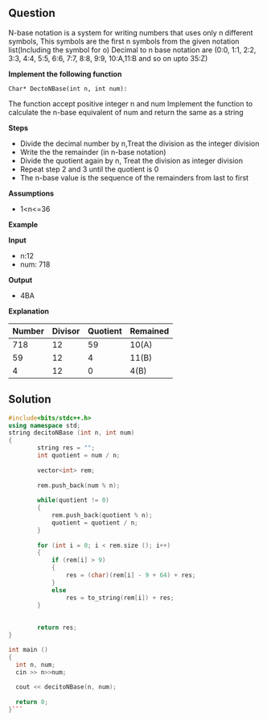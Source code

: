 ## Question

N-base notation is a system for writing numbers that uses only n different symbols, This symbols are the first n symbols from the given notation list(Including the symbol for o) Decimal to n base notation are (0:0, 1:1, 2:2, 3:3, 4:4, 5:5, 6:6, 7:7, 8:8, 9:9, 10:A,11:B and so on upto 35:Z)

**Implement the following function**

`Char* DectoNBase(int n, int num):`

The function accept positive integer n and num Implement the function to calculate the n-base equivalent of num and return the same as a string

**Steps**

- Divide the decimal number by n,Treat the division as the integer division
- Write the the remainder (in  n-base notation)
- Divide the quotient again by n, Treat the division as integer division
- Repeat step 2 and 3 until the quotient is 0
- The n-base value is the sequence of the remainders from last to first

**Assumptions**
- 1<n<=36

**Example**

**Input**
- n:12
- num: 718

**Output**
- 4BA

**Explanation**

| Number | Divisor | Quotient | Remained |
| ------ | ------- | -------- | -------- |
| 718    | 12      | 59       | 10(A)    |
| 59     | 12      | 4        | 11(B)    |
| 4      | 12      | 0        | 4(B)     |

## Solution
```c++
#include<bits/stdc++.h>
using namespace std;
string decitoNBase (int n, int num) 
{
        string res = "";
        int quotient = num / n;
        
        vector<int> rem;
        
        rem.push_back(num % n);
          
        while(quotient != 0)
        {
            rem.push_back(quotient % n);
            quotient = quotient / n;
        }
        
        for (int i = 0; i < rem.size (); i++)
        {
            if (rem[i] > 9)
    	    {
                res = (char)(rem[i] - 9 + 64) + res;
            }
    	    else
                res = to_string(rem[i]) + res;
        }
        
        
        return res;
}

int main () 
{
  int n, num;
  cin >> n>>num;
 
  cout << decitoNBase(n, num);
   
  return 0;
}```